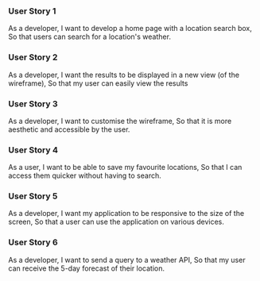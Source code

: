 ### User Story 1

As a developer,
I want to develop a home page with a location search box,
So that users can search for a location's weather.

### User Story 2

As a developer,
I want the results to be displayed in a new view (of the wireframe),
So that my user can easily view the results

### User Story 3

As a developer,
I want to customise the wireframe,
So that it is more aesthetic and accessible by the user.

### User Story 4

As a user,
I want to be able to save my favourite locations,
So that I can access them quicker without having to search.

### User Story 5

As a developer,
I want my application to be responsive to the size of the screen,
So that a user can use the application on various devices.

### User Story 6

As a developer,
I want to send a query to a weather API,
So that my user can receive the 5-day forecast of their location.
